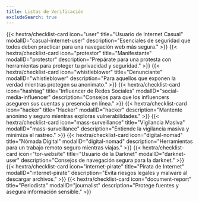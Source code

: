 ```yaml
---
title: Listas de Verificación
excludeSearch: true
---
```

<div class="checklist-grid">
    {{< hextra/checklist-card icon="user" title="Usuario de Internet Casual" modalID="casual-internet-user" description="Esenciales de seguridad que todos deben practicar para una navegación web más segura." >}}
    {{< hextra/checklist-card icon="protestor" title="Manifestante" modalID="protestor" description="Prepárate para una protesta con herramientas para proteger tu privacidad y seguridad." >}}
    {{< hextra/checklist-card icon="whistleblower" title="Denunciante" modalID="whistleblower" description="Para aquellos que exponen la verdad mientras protegen su anonimato." >}}
    {{< hextra/checklist-card icon="hashtag" title="Influencer de Redes Sociales" modalID="social-media-influencer" description="Consejos para que los influencers aseguren sus cuentas y presencia en línea." >}}
    {{< hextra/checklist-card icon="hacker" title="Hacker" modalID="hacker" description="Mantente anónimo y seguro mientras exploras vulnerabilidades." >}}
    {{< hextra/checklist-card icon="mass-surveillance" title="Vigilancia Masiva" modalID="mass-surveillance" description="Entiende la vigilancia masiva y minimiza el rastreo." >}}
    {{< hextra/checklist-card icon="digital-nomad" title="Nómada Digital" modalID="digital-nomad" description="Herramientas para un trabajo remoto seguro mientras viajas." >}}
    {{< hextra/checklist-card icon="tor-website" title="Usuario de la Darknet" modalID="darknet-user" description="Consejos de navegación segura para la darknet." >}}
    {{< hextra/checklist-card icon="internet-pirate" title="Pirata de Internet" modalID="internet-pirate" description="Evita riesgos legales y malware al descargar archivos." >}}
    {{< hextra/checklist-card icon="document-report" title="Periodista" modalID="journalist" description="Protege fuentes y asegura información sensible." >}}
</div>